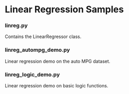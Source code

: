# Linear Regression Samples

### linreg.py
Contains the LinearRegressor class.

### linreg_autompg_demo.py
Linear regression demo on the auto MPG dataset.

### linreg_logic_demo.py
Linear regression demo on basic logic functions.